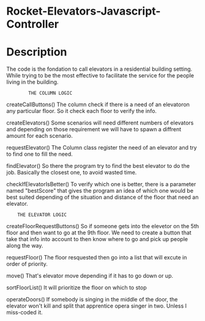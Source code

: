 # Rocket-Elevators-Javascript-Controller

# Description

The code is the fondation to call elevators in a residential building
setting. While trying to be the most effective to facilitate
the service for the people living in the building.


			THE COLUMN LOGIC
createCallButtons()
The column check if there is a need of an elevatoron any 
particular floor. So it check each floor to verify the info.

createElevators()
Some scenarios will need different numbers of elevators and depending
on those requirement we will have to spawn a diffrent amount for each
scenario.

requestElevator()
The Column class register the need of an elevator and try to find one
to fill the need.

findElevator()
So there the program try to find the best elevator to do the job.
Basically the closest one, to avoid wasted time.

checkIfElevatorIsBetter()
To verify which one is better, there is a parameter named "bestScore"
that gives the program an idea of which one would be best suited depending
of the situation and distance of the floor that need an elevator.


		THE ELEVATOR LOGIC
createFloorRequestButtons()
So if someone gets into the elevetor on the 5th floor and then want to go
at the 9th floor. We need to create a button that take that info into
account to then know where to go and pick up people along the way.

requestFloor()
The floor resquested then go into a list that will excute in order of 
priority.

move()
That's elevator move depending if it has to go down or up.

sortFloorList()
It will prioritize the floor on which to stop

operateDoors()
If somebody is singing in the middle of the door, the elevator won't
kill and split that apprentice opera singer in two. Unless I miss-coded it.